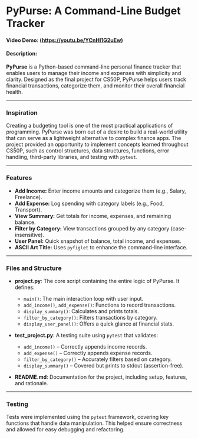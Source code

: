 # PyPurse: A Command-Line Budget Tracker

#### Video Demo: (https://youtu.be/YCnHI1G2uEw)
#### Description:

**PyPurse** is a Python-based command-line personal finance tracker that enables users to manage their income and expenses with simplicity and clarity. Designed as the final project for CS50P, PyPurse helps users track financial transactions, categorize them, and monitor their overall financial health.

---

### Inspiration

Creating a budgeting tool is one of the most practical applications of programming. PyPurse was born out of a desire to build a real-world utility that can serve as a lightweight alternative to complex finance apps. The project provided an opportunity to implement concepts learned throughout CS50P, such as control structures, data structures, functions, error handling, third-party libraries, and testing with `pytest`.

---

### Features

- **Add Income:** Enter income amounts and categorize them (e.g., Salary, Freelance).
- **Add Expense:** Log spending with category labels (e.g., Food, Transport).
- **View Summary:** Get totals for income, expenses, and remaining balance.
- **Filter by Category:** View transactions grouped by any category (case-insensitive).
- **User Panel:** Quick snapshot of balance, total income, and expenses.
- **ASCII Art Title:** Uses `pyfiglet` to enhance the command-line interface.

---

### Files and Structure

- **project.py**: The core script containing the entire logic of PyPurse. It defines:
  - `main()`: The main interaction loop with user input.
  - `add_income()`, `add_expense()`: Functions to record transactions.
  - `display_summary()`: Calculates and prints totals.
  - `filter_by_category()`: Filters transactions by category.
  - `display_user_panel()`: Offers a quick glance at financial stats.

- **test_project.py**: A testing suite using `pytest` that validates:
  - `add_income()` – Correctly appends income records.
  - `add_expense()` – Correctly appends expense records.
  - `filter_by_category()` – Accurately filters based on category.
  - `display_summary()` – Covered but prints to stdout (assertion-free).

- **README.md**: Documentation for the project, including setup, features, and rationale.

---

### Testing

Tests were implemented using the `pytest` framework, covering key functions that handle data manipulation. This helped ensure correctness and allowed for easy debugging and refactoring.

